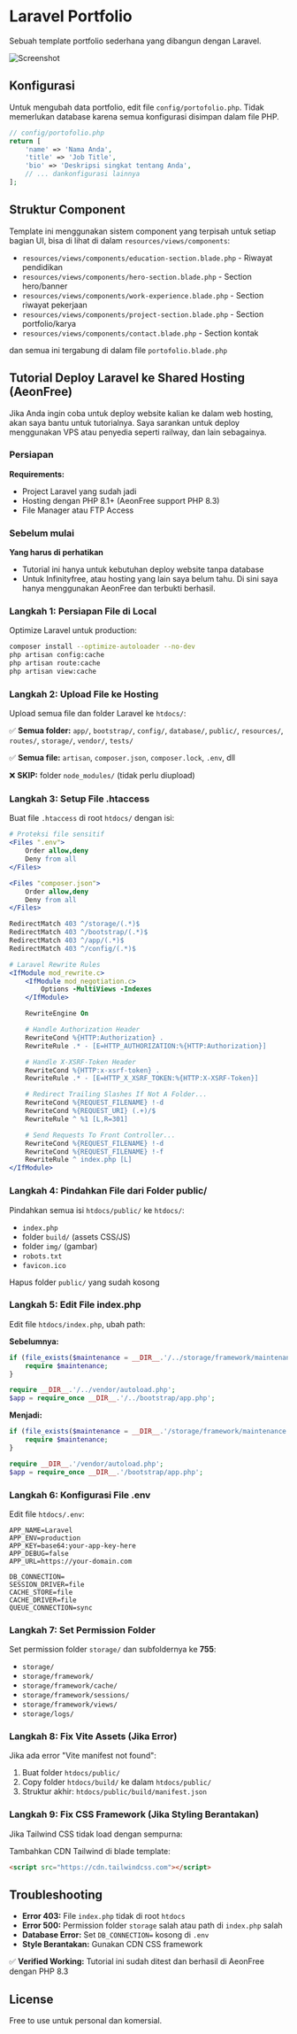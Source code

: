 # Laravel Portfolio

Sebuah template portfolio sederhana yang dibangun dengan Laravel.

![Screenshot](ss.png)

## Konfigurasi

Untuk mengubah data portfolio, edit file `config/portofolio.php`. Tidak memerlukan database karena semua konfigurasi disimpan dalam file PHP.

```php
// config/portofolio.php
return [
    'name' => 'Nama Anda',
    'title' => 'Job Title',
    'bio' => 'Deskripsi singkat tentang Anda',
    // ... dankonfigurasi lainnya
];
```

## Struktur Component

Template ini menggunakan sistem component yang terpisah untuk setiap bagian UI, bisa di lihat di dalam `resources/views/components`:

-   `resources/views/components/education-section.blade.php` - Riwayat pendidikan
-   `resources/views/components/hero-section.blade.php` - Section hero/banner
-   `resources/views/components/work-experience.blade.php` - Section riwayat pekerjaan
-   `resources/views/components/project-section.blade.php` - Section portfolio/karya
-   `resources/views/components/contact.blade.php` - Section kontak

dan semua ini tergabung di dalam file `portofolio.blade.php`

## Tutorial Deploy Laravel ke Shared Hosting (AeonFree)

Jika Anda ingin coba untuk deploy website kalian ke dalam web hosting, akan saya bantu untuk tutorialnya. Saya sarankan untuk deploy menggunakan VPS atau penyedia seperti railway, dan lain sebagainya.

### Persiapan

**Requirements:**

-   Project Laravel yang sudah jadi
-   Hosting dengan PHP 8.1+ (AeonFree support PHP 8.3)
-   File Manager atau FTP Access

### Sebelum mulai

**Yang harus di perhatikan**

-   Tutorial ini hanya untuk kebutuhan deploy website tanpa database
-   Untuk Infinityfree, atau hosting yang lain saya belum tahu. Di sini saya hanya menggunakan AeonFree dan terbukti berhasil.

### Langkah 1: Persiapan File di Local

Optimize Laravel untuk production:

```bash
composer install --optimize-autoloader --no-dev
php artisan config:cache
php artisan route:cache
php artisan view:cache
```

### Langkah 2: Upload File ke Hosting

Upload semua file dan folder Laravel ke `htdocs/`:

✅ **Semua folder:** `app/`, `bootstrap/`, `config/`, `database/`, `public/`, `resources/`, `routes/`, `storage/`, `vendor/`, `tests/`

✅ **Semua file:** `artisan`, `composer.json`, `composer.lock`, `.env`, dll

❌ **SKIP:** folder `node_modules/` (tidak perlu diupload)

### Langkah 3: Setup File .htaccess

Buat file `.htaccess` di root `htdocs/` dengan isi:

```apache
# Proteksi file sensitif
<Files ".env">
    Order allow,deny
    Deny from all
</Files>

<Files "composer.json">
    Order allow,deny
    Deny from all
</Files>

RedirectMatch 403 ^/storage/(.*)$
RedirectMatch 403 ^/bootstrap/(.*)$
RedirectMatch 403 ^/app/(.*)$
RedirectMatch 403 ^/config/(.*)$

# Laravel Rewrite Rules
<IfModule mod_rewrite.c>
    <IfModule mod_negotiation.c>
        Options -MultiViews -Indexes
    </IfModule>

    RewriteEngine On

    # Handle Authorization Header
    RewriteCond %{HTTP:Authorization} .
    RewriteRule .* - [E=HTTP_AUTHORIZATION:%{HTTP:Authorization}]

    # Handle X-XSRF-Token Header
    RewriteCond %{HTTP:x-xsrf-token} .
    RewriteRule .* - [E=HTTP_X_XSRF_TOKEN:%{HTTP:X-XSRF-Token}]

    # Redirect Trailing Slashes If Not A Folder...
    RewriteCond %{REQUEST_FILENAME} !-d
    RewriteCond %{REQUEST_URI} (.+)/$
    RewriteRule ^ %1 [L,R=301]

    # Send Requests To Front Controller...
    RewriteCond %{REQUEST_FILENAME} !-d
    RewriteCond %{REQUEST_FILENAME} !-f
    RewriteRule ^ index.php [L]
</IfModule>
```

### Langkah 4: Pindahkan File dari Folder public/

Pindahkan semua isi `htdocs/public/` ke `htdocs/`:

-   `index.php`
-   folder `build/` (assets CSS/JS)
-   folder `img/` (gambar)
-   `robots.txt`
-   `favicon.ico`

Hapus folder `public/` yang sudah kosong

### Langkah 5: Edit File index.php

Edit file `htdocs/index.php`, ubah path:

**Sebelumnya:**

```php
if (file_exists($maintenance = __DIR__.'/../storage/framework/maintenance.php')) {
    require $maintenance;
}

require __DIR__.'/../vendor/autoload.php';
$app = require_once __DIR__.'/../bootstrap/app.php';
```

**Menjadi:**

```php
if (file_exists($maintenance = __DIR__.'/storage/framework/maintenance.php')) {
    require $maintenance;
}

require __DIR__.'/vendor/autoload.php';
$app = require_once __DIR__.'/bootstrap/app.php';
```

### Langkah 6: Konfigurasi File .env

Edit file `htdocs/.env`:

```env
APP_NAME=Laravel
APP_ENV=production
APP_KEY=base64:your-app-key-here
APP_DEBUG=false
APP_URL=https://your-domain.com

DB_CONNECTION=
SESSION_DRIVER=file
CACHE_STORE=file
CACHE_DRIVER=file
QUEUE_CONNECTION=sync
```

### Langkah 7: Set Permission Folder

Set permission folder `storage/` dan subfoldernya ke **755**:

-   `storage/`
-   `storage/framework/`
-   `storage/framework/cache/`
-   `storage/framework/sessions/`
-   `storage/framework/views/`
-   `storage/logs/`

### Langkah 8: Fix Vite Assets (Jika Error)

Jika ada error "Vite manifest not found":

1. Buat folder `htdocs/public/`
2. Copy folder `htdocs/build/` ke dalam `htdocs/public/`
3. Struktur akhir: `htdocs/public/build/manifest.json`

### Langkah 9: Fix CSS Framework (Jika Styling Berantakan)

Jika Tailwind CSS tidak load dengan sempurna:

Tambahkan CDN Tailwind di blade template:

```html
<script src="https://cdn.tailwindcss.com"></script>
```

## Troubleshooting

-   **Error 403:** File `index.php` tidak di root `htdocs`
-   **Error 500:** Permission folder `storage` salah atau path di `index.php` salah
-   **Database Error:** Set `DB_CONNECTION=` kosong di `.env`
-   **Style Berantakan:** Gunakan CDN CSS framework

✅ **Verified Working:** Tutorial ini sudah ditest dan berhasil di AeonFree dengan PHP 8.3

## License

Free to use untuk personal dan komersial.
